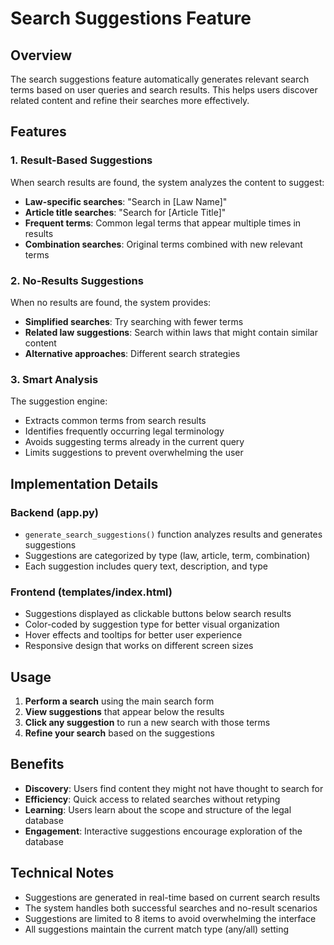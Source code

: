 # Search Suggestions Feature

## Overview
The search suggestions feature automatically generates relevant search terms based on user queries and search results. This helps users discover related content and refine their searches more effectively.

## Features

### 1. Result-Based Suggestions
When search results are found, the system analyzes the content to suggest:
- **Law-specific searches**: "Search in [Law Name]"
- **Article title searches**: "Search for [Article Title]"
- **Frequent terms**: Common legal terms that appear multiple times in results
- **Combination searches**: Original terms combined with new relevant terms

### 2. No-Results Suggestions
When no results are found, the system provides:
- **Simplified searches**: Try searching with fewer terms
- **Related law suggestions**: Search within laws that might contain similar content
- **Alternative approaches**: Different search strategies

### 3. Smart Analysis
The suggestion engine:
- Extracts common terms from search results
- Identifies frequently occurring legal terminology
- Avoids suggesting terms already in the current query
- Limits suggestions to prevent overwhelming the user

## Implementation Details

### Backend (app.py)
- `generate_search_suggestions()` function analyzes results and generates suggestions
- Suggestions are categorized by type (law, article, term, combination)
- Each suggestion includes query text, description, and type

### Frontend (templates/index.html)
- Suggestions displayed as clickable buttons below search results
- Color-coded by suggestion type for better visual organization
- Hover effects and tooltips for better user experience
- Responsive design that works on different screen sizes

## Usage

1. **Perform a search** using the main search form
2. **View suggestions** that appear below the results
3. **Click any suggestion** to run a new search with those terms
4. **Refine your search** based on the suggestions

## Benefits

- **Discovery**: Users find content they might not have thought to search for
- **Efficiency**: Quick access to related searches without retyping
- **Learning**: Users learn about the scope and structure of the legal database
- **Engagement**: Interactive suggestions encourage exploration of the database

## Technical Notes

- Suggestions are generated in real-time based on current search results
- The system handles both successful searches and no-result scenarios
- Suggestions are limited to 8 items to avoid overwhelming the interface
- All suggestions maintain the current match type (any/all) setting
